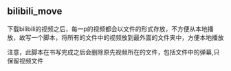 ## bilibili_move

下载bilibili的视频之后，每一p的视频都会以文件的形式存放，不方便从本地播放，故写一个脚本，将所有的文件中的视频放到最外面的文件夹中，方便本地播放

注意，此脚本在书写完成之后会删除原先视频所在的文件，包括文件中的弹幕,只保留视频文件



